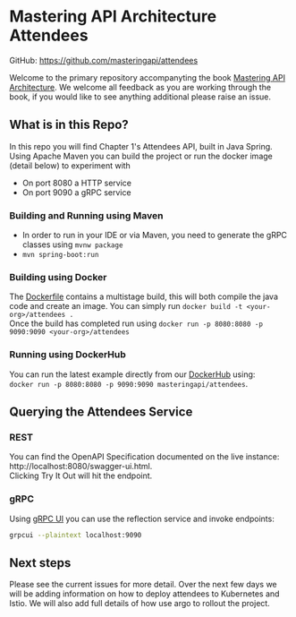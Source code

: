# Mastering API Architecture Attendees 

GitHub: https://github.com/masteringapi/attendees

Welcome to the primary repository accompanyting the book [Mastering API Architecture](https://www.oreilly.com/library/view/mastering-api-architecture/9781492090625/).
We welcome all feedback as you are working through the book, if you would like to see anything additional please raise an issue.

## What is in this Repo?

In this repo you will find Chapter 1's Attendees API, built in Java Spring.
Using Apache Maven you can build the project or run the docker image (detail below) to experiment with

* On port 8080 a HTTP service
* On port 9090 a gRPC service

### Building and Running using Maven

* In order to run in your IDE or via Maven, you need to generate the gRPC classes using `mvnw package`
* `mvn spring-boot:run`

### Building using Docker

The [Dockerfile](/Dockerfile) contains a multistage build, this will both compile the java code and create an image.
You can simply run `docker build -t <your-org>/attendees .`   
Once the build has completed run using `docker run -p 8080:8080 -p 9090:9090 <your-org>/attendees`

### Running using DockerHub

You can run the latest example directly from our [DockerHub](https://hub.docker.com/r/masteringapi/attendees) using:      
`docker run -p 8080:8080 -p 9090:9090 masteringapi/attendees`.

## Querying the Attendees Service

### REST

You can find the OpenAPI Specification documented on the live instance: http://localhost:8080/swagger-ui.html.   
Clicking Try It Out will hit the endpoint.

### gRPC

Using [gRPC UI](https://github.com/fullstorydev/grpcui) you can use the reflection service and invoke endpoints:

```bash
grpcui --plaintext localhost:9090
```

## Next steps

Please see the current issues for more detail. 
Over the next few days we will be adding information on how to deploy attendees to Kubernetes and Istio. 
We will also add full details of how use argo to rollout the project. 
